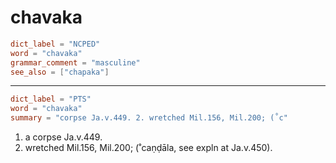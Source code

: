 # chavaka

``` toml
dict_label = "NCPED"
word = "chavaka"
grammar_comment = "masculine"
see_also = ["chapaka"]
```

--------------------

``` toml
dict_label = "PTS"
word = "chavaka"
summary = "corpse Ja.v.449. 2. wretched Mil.156, Mil.200; (˚c"
```

1. a corpse Ja.v.449.
2. wretched Mil.156, Mil.200; (˚caṇḍāla, see expln at Ja.v.450).

